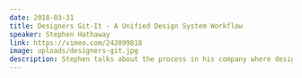 ```yaml
---
date: 2018-03-31
title: Designers Git-It - A Unified Design System Workflow
speaker: Stephen Hathaway
link: https://vimeo.com/242899818
image: uploads/designers-git.jpg
description: Stephen talks about the process in his company where designers are using Git to automate and enhance their Sketch workflow and collaboration.
---
```

